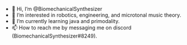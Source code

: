 - 👋 Hi, I’m @BiomechanicalSynthesizer
- 👀 I’m interested in robotics, engineering, and microtonal music theory.
- 🌱 I’m currently learning java and primodality. 
- 📫 How to reach me by messaging me on discord (BiomechanicalSynthesizer#8249).

<!---
BiomechanicalSynthesizer/BiomechanicalSynthesizer is a ✨ special ✨ repository because its `README.md` (this file) appears on your GitHub profile.
You can click the Preview link to take a look at your changes.
--->
